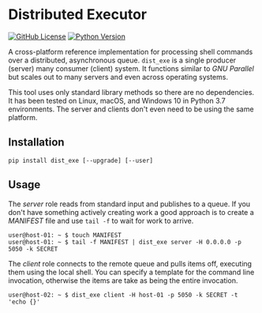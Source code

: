 Distributed Executor
====================

[![GitHub License](http://img.shields.io/badge/license-Apache-blue.svg?style=flat)](https://www.apache.org/licenses/LICENSE-2.0)
[![Python Version](http://img.shields.io/badge/python-3.7-orange.svg?style=flat)](https://docs.python.org/3.7)

A cross-platform reference implementation for processing shell commands over
a distributed, asynchronous queue. `dist_exe` is a single producer
(server) many consumer (client) system. It functions similar to _GNU Parallel_
but scales out to many servers and even across operating systems.

This tool uses only standard library methods so there are no dependencies.
It has been tested on Linux, macOS, and Windows 10 in Python 3.7 environments.
The server and clients don't even need to be using the same platform.


Installation
------------

```
pip install dist_exe [--upgrade] [--user]
```


Usage
-----

The _server_ role reads from standard input and publishes to a queue. If you don't 
have something actively creating work a good approach is to create a _MANIFEST_ file
and use `tail -f` to wait for work to arrive.

```
user@host-01: ~ $ touch MANIFEST
user@host-01: ~ $ tail -f MANIFEST | dist_exe server -H 0.0.0.0 -p 5050 -k SECRET
```

The _client_ role connects to the remote queue and pulls items off, executing them using the local shell.
You can specify a template for the command line invocation, otherwise the items are take as being the entire
invocation.

```
user@host-02: ~ $ dist_exe client -H host-01 -p 5050 -k SECRET -t 'echo {}'
```